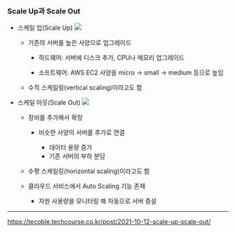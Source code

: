 <h3>Scale Up과 Scale Out</h3>

- 스케일 업(Scale Up)
    ![](2022-10-26-09-40-40.png)

    - 기존의 서버를 높은 사양으로 업그레이드

        - 하드웨어: 서버에 디스크 추가, CPU나 메모리 업그레이드

        - 소프트웨어: AWS EC2 사양을 micro -> small -> medium 등으로 높임

    - 수직 스케일링(vertical scaling)이라고도 함


- 스케일 아웃(Scale Out)
    ![](2022-10-26-09-43-09.png)

    - 장비를 추가해서 확장

        - 비슷한 사양의 서버를 추가로 연결

            - 데이터 용량 증가
            - 기존 서버의 부하 분담

    - 수평 스케일링(horizontal scaling)이라고도 함

    - 클라우드 서비스에서 Auto Scaling 기능 존재

        - 자원 사용량을 모니터링 해 자동으로 서버 증설


<hr>

https://tecoble.techcourse.co.kr/post/2021-10-12-scale-up-scale-out/